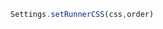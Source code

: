 <!--TITLE:Settings.setRunnerCSS()-->
<!--ABOUT:Upspark's Settings API module.-->

```javascript
Settings.setRunnerCSS(css,order)
```